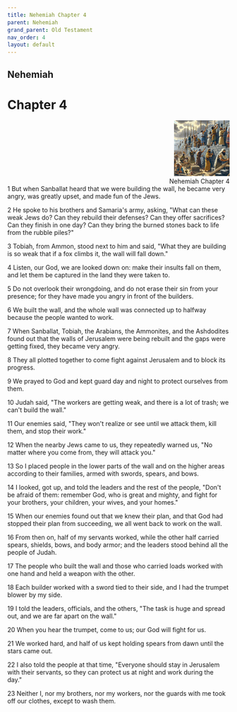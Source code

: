 ```yaml
---
title: Nehemiah Chapter 4
parent: Nehemiah
grand_parent: Old Testament
nav_order: 4
layout: default
---
```


## Nehemiah

# Chapter 4

<div style="clear: both; text-align: right;">
    <img src="/assets/Image/Nehemiah/500/4.jpg" alt="Nehemiah Chapter 4" class="chapter-image" style="max-width: 25%; height: auto;"/>
    <figcaption style="font-size: 14px;">Nehemiah Chapter 4</figcaption>
</div>
1 But when Sanballat heard that we were building the wall, he became very angry, was greatly upset, and made fun of the Jews.

2 He spoke to his brothers and Samaria's army, asking, "What can these weak Jews do? Can they rebuild their defenses? Can they offer sacrifices? Can they finish in one day? Can they bring the burned stones back to life from the rubble piles?"

3 Tobiah, from Ammon, stood next to him and said, "What they are building is so weak that if a fox climbs it, the wall will fall down."

4 Listen, our God, we are looked down on: make their insults fall on them, and let them be captured in the land they were taken to.

5 Do not overlook their wrongdoing, and do not erase their sin from your presence; for they have made you angry in front of the builders.

6 We built the wall, and the whole wall was connected up to halfway because the people wanted to work.

7 When Sanballat, Tobiah, the Arabians, the Ammonites, and the Ashdodites found out that the walls of Jerusalem were being rebuilt and the gaps were getting fixed, they became very angry.

8 They all plotted together to come fight against Jerusalem and to block its progress.

9 We prayed to God and kept guard day and night to protect ourselves from them.

10 Judah said, "The workers are getting weak, and there is a lot of trash; we can't build the wall."

11 Our enemies said, "They won't realize or see until we attack them, kill them, and stop their work."

12 When the nearby Jews came to us, they repeatedly warned us, "No matter where you come from, they will attack you."

13 So I placed people in the lower parts of the wall and on the higher areas according to their families, armed with swords, spears, and bows.

14 I looked, got up, and told the leaders and the rest of the people, "Don't be afraid of them: remember God, who is great and mighty, and fight for your brothers, your children, your wives, and your homes."

15 When our enemies found out that we knew their plan, and that God had stopped their plan from succeeding, we all went back to work on the wall.

16 From then on, half of my servants worked, while the other half carried spears, shields, bows, and body armor; and the leaders stood behind all the people of Judah.

17 The people who built the wall and those who carried loads worked with one hand and held a weapon with the other.

18 Each builder worked with a sword tied to their side, and I had the trumpet blower by my side.

19 I told the leaders, officials, and the others, "The task is huge and spread out, and we are far apart on the wall."

20 When you hear the trumpet, come to us; our God will fight for us.

21 We worked hard, and half of us kept holding spears from dawn until the stars came out.

22 I also told the people at that time, "Everyone should stay in Jerusalem with their servants, so they can protect us at night and work during the day."

23 Neither I, nor my brothers, nor my workers, nor the guards with me took off our clothes, except to wash them.


